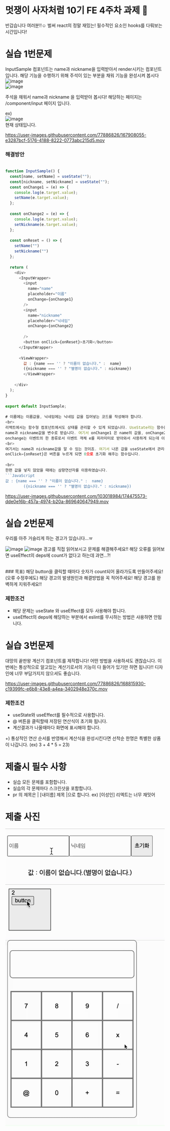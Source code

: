# 멋쟁이 사자처럼 10기 FE 4주차 과제 🦁

반갑습니다 여러분!!☺️ 
벌써 react의 정말 재밌는! 필수적인 요소인 hooks를 다뤄보는 시간입니다!

# 실습 1번문제
 InputSample 컴포넌트는 name과 nickname을 입력받아서 render시키는 컴포넌트 입니다. 해당 기능을 수행하기 위해 주석이 있는 부분을 채워 기능을 완성시켜 봅시다<br> 
 ![image](https://user-images.githubusercontent.com/77886826/167911379-d2877351-6507-4c26-8b49-fbb647980b0d.png)<br> 
 ![image](https://user-images.githubusercontent.com/77886826/167911449-35a018d5-8405-42d2-ad4c-56e88af3a5e8.png)<br> 

주석을 채워서 name과 nickname 을 입력받아 봅시다!
해당하는 페이지는 /component/input 페이지 입니다.
 
ex) <br>
![image](https://user-images.githubusercontent.com/77886826/167907952-0b89c5e1-db78-40c0-90f6-8e2ee8b54d88.png)
<br>
현재 상태입니다.<br>

https://user-images.githubusercontent.com/77886826/167908055-e3287bcf-5176-4188-8222-0773abc215d5.mov

### 해결방안
```JavaScript

function InputSample() {
  const[name, setName] = useState("");
  const[nickname, setNickname] = useState("");
  const onChange1 = (e) => {
    console.log(e.target.value); 
    setName(e.target.value);
  };

  const onChange2 = (e) => {
    console.log(e.target.value); 
    setNickname(e.target.value);
  };

  const onReset = () => {
    setName("")
    setNickname("")
  };

  return (
    <div>
      <InputWrapper>
        <input
          name="name"
          placeholder="이름"
          onChange={onChange1}
        />
        <input
          name="nickname"
          placeholder="닉네임"
          onChange={onChange2}
          
        />
        <button onClick={onReset}>초기화</button>
      </InputWrapper>

      <ViewWrapper>
        값 : {name === '' ? "이름이 없습니다." :  name} 
        ({nickname === '' ? "별명이 없습니다." : nickname})
        </ViewWrapper>

    </div>
  );
}

export default InputSample;

# 이름에는 이름값을, 닉네임에는 닉네임 값을 집어넣는 코드를 작성해야 합니다.
<br>
리액트에서는 함수형 컴포넌트에서도 상태를 관리할 수 있게 되었습니다. UseState라는 함수를 이용하여 컴포넌트에서 바뀌는 값을 관리할 수 있게 되었습니다.
name과 nickname값을 변수로 받습니다. 여기서 onChange1 은 name의 값을, onChange2는 nickname의 값을 세팅하는 함수입니다.
onchange는 이벤트의 한 종류로서 이벤트 객체 e를 피라미터로 받아와서 사용하게 되는데 이 객체의 e.target은 이벤트가 발생한 input의 value값, 즉 e.target.value를 조회하면 현재 input에 입력한 값이 무엇인지 알 수 있게 해줍니다.
<br>
여기서는 name과 nickname값을 알 수 있는 것이죠. 여기서 나온 값을 useState에서 관리를 해주는 것입니다.
onClick={onReset}은 버튼을 누르게 되면 0으로 초기화 해주는 함수입니다.

<br>
한편 값을 넣지 않았을 때에는 삼항연산자를 이용하였습니다.
```JavaScript
값 : {name === '' ? "이름이 없습니다." :  name} 
        ({nickname === '' ? "별명이 없습니다." : nickname})
```


https://user-images.githubusercontent.com/103018984/174475573-dde0e16b-457a-4974-b20a-869640647949.mov


# 실습 2번문제
우리를 아주 거슬리게 하는 경고가 있습니다...ㅠ

![image](https://user-images.githubusercontent.com/77886826/167908932-02e6913b-02e6-4774-8939-43125eb32082.png)
![image](https://user-images.githubusercontent.com/77886826/167909006-f5dfa5c9-b7b2-49c9-a71f-16db78a9dd4f.png)
경고를 직접 읽어보시고 문제를 해결해주세요!! 해당 오류를 읽어보면 useEffect의 deps에 count가 없다고 하는데 과연...?!

<br>
 ### 목표)
 해당 button을 클릭할 때마다 숫자가 count되어 올라가도록 만들어주세요!(오류 수정후에도)
 해당 경고의 발생원인과 해결방법을 꼭 적어주세요!
 해당 경고를 완벽하게 지워주세요!! 

### 제한조건 

 - 해당 문제는 useState 와 useEffect를 모두 사용해야 합니다.
 - useEffect의 deps에 해당하는 부분에서 eslint를 무시하는 방법은 사용하면 안됩니다.


# 실습 3번문제
 대망의 끝판왕 계산기 컴포넌트를 제작합니다!
 어떤 방법을 사용하셔도 괜찮습니다. 이번에는 통상적으로 알고있는 계산기로서의 기능이 다 들어가 있기만 하면 됩니다!! 디자인에 너무 부담가지지 않으셔도 좋습니다.<br>
 


https://user-images.githubusercontent.com/77886826/168815930-c19399fc-e6b8-43e8-a4ea-3402948e370c.mov





### 제한조건 
 - useState와 useEffect를 필수적으로 사용합니다.
 - @ 버튼을 클릭할때 저장된 연산식이 초기화 됩니다. 
 - 계산결과가 나올때마다 화면에 표시해야 합니다.
 
+) 통상적인 연산 순서를 반영해서 계산식을 완성시킨다면 선착순 한명은 특별한 상품이 나갑니다. (ex) 3 + 4 * 5 = 23) 
 
# 제출시 필수 사항
- 실습 모든 문제를 포함합니다.
- 실습의 각 문제마다 스크린샷을 포함합니다.
- pr 의 제목은 | [내이름] 제목 |으로 합니다.
ex) [이성인] 리엑트는 너무 재밋어

# 제출 사진

<img src="1.gif">
<img src="2.gif">
<img src="3.gif">




